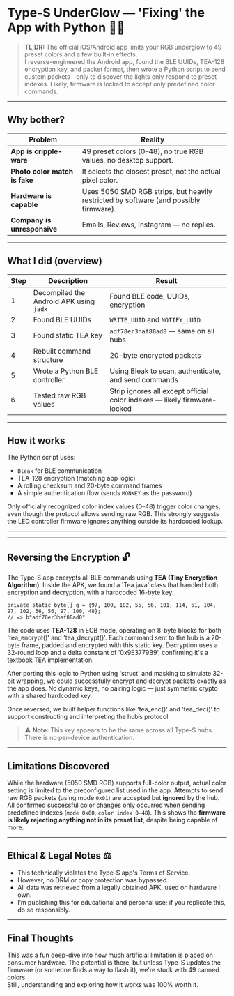 # Type-S UnderGlow — 'Fixing' the App with Python 🐒✨
> **TL;DR:** The official iOS/Android app limits your RGB underglow to 49 preset colors and a few built-in effects.  
> I reverse-engineered the Android app, found the BLE UUIDs, TEA-128 encryption key, and packet format, then wrote a Python script to send custom packets—only to discover the lights only respond to preset indexes. Likely, firmware is locked to accept only predefined color commands.

---

## Why bother?

| Problem | Reality |
|--------|---------|
| **App is cripple-ware** | 49 preset colors (0–48), no true RGB values, no desktop support. |
| **Photo color match is fake** | It selects the closest preset, not the actual pixel color. |
| **Hardware is capable** | Uses 5050 SMD RGB strips, but heavily restricted by software (and possibly firmware). |
| **Company is unresponsive** | Emails, Reviews, Instagram — no replies. |

---

## What I did (overview)

| Step | Description | Result |
|------|-------------|--------|
| 1 | Decompiled the Android APK using `jadx` | Found BLE code, UUIDs, encryption |
| 2 | Found BLE UUIDs | `WRITE_UUID` and `NOTIFY_UUID` |
| 3 | Found static TEA key | `adf78er3haf88ad0` — same on all hubs |
| 4 | Rebuilt command structure | 20-byte encrypted packets |
| 5 | Wrote a Python BLE controller | Using Bleak to scan, authenticate, and send commands |
| 6 | Tested raw RGB values | Strip ignores all except official color indexes — likely firmware-locked |

---

## How it works

The Python script uses:
- `Bleak` for BLE communication
- TEA-128 encryption (matching app logic)
- A rolling checksum and 20-byte command frames
- A simple authentication flow (sends `MONKEY` as the password)

Only officially recognized color index values (0–48) trigger color changes, even though the protocol allows sending raw RGB. This strongly suggests the LED controller firmware ignores anything outside its hardcoded lookup.

---

---

## Reversing the Encryption 🔓

The Type-S app encrypts all BLE commands using **TEA (Tiny Encryption Algorithm)**. Inside the APK, we found a 'Tea.java' class that handled both encryption and decryption, with a hardcoded 16-byte key:

```
private static byte[] g = {97, 100, 102, 55, 56, 101, 114, 51, 104, 97, 102, 56, 56, 97, 100, 48};
// => b"adf78er3haf88ad0"
```

The code uses **TEA-128** in ECB mode, operating on 8-byte blocks for both 'tea_encrypt()' and 'tea_decrypt()'. Each command sent to the hub is a 20-byte frame, padded and encrypted with this static key. Decryption uses a 32-round loop and a delta constant of '0x9E3779B9', confirming it's a textbook TEA implementation.

After porting this logic to Python using 'struct' and masking to simulate 32-bit wrapping, we could successfully encrypt and decrypt packets exactly as the app does. No dynamic keys, no pairing logic — just symmetric crypto with a shared hardcoded key.

Once reversed, we built helper functions like 'tea_enc()' and 'tea_dec()' to support constructing and interpreting the hub’s protocol.

> ⚠️ **Note:** This key appears to be the same across all Type-S hubs. There is no per-device authentication.


---

## Limitations Discovered

While the hardware (5050 SMD RGB) supports full-color output, actual color setting is limited to the preconfigured list used in the app. Attempts to send raw RGB packets (using mode `0x01`) are accepted but **ignored** by the hub.  
All confirmed successful color changes only occurred when sending predefined indexes (`mode 0x00`, `color index 0–48`). This shows the **firmware is likely rejecting anything not in its preset list**, despite being capable of more.

---

## Ethical & Legal Notes ⚖️

- This technically violates the Type-S app's Terms of Service.
- However, no DRM or copy protection was bypassed.
- All data was retrieved from a legally obtained APK, used on hardware I own.
- I’m publishing this for educational and personal use; if you replicate this, do so responsibly.

---

## Final Thoughts

This was a fun deep-dive into how much artificial limitation is placed on consumer hardware. The potential is there, but unless Type-S updates the firmware (or someone finds a way to flash it), we're stuck with 49 canned colors.  
Still, understanding and exploring how it works was 100% worth it.
